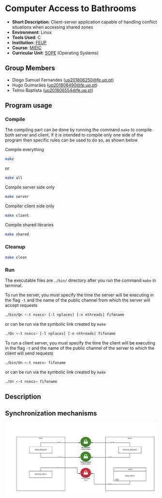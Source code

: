 # Computer Access to Bathrooms

- **Short Description**: Client-server application capable of handling conflict situations when accessing shared zones
- **Environment**: Linux
- **Tools Used**: C
- **Institution**: [FEUP](https://sigarra.up.pt/feup/en/web_page.Inicial)
- **Course**: [MIEIC](https://sigarra.up.pt/feup/en/cur_geral.cur_view?pv_curso_id=742&pv_ano_lectivo=2019)
- **Curricular Unit**: [SOPE](https://sigarra.up.pt/feup/en/ucurr_geral.ficha_uc_view?pv_ocorrencia_id=436440) (Operating Systems)

## Group Members
- Diogo Samuel Fernandes (up201806250@fe.up.pt)
- Hugo Guimarães (up201806490@fe.up.pt)
- Telmo Baptista (up201806554@fe.up.pt)

## Program usage

### Compile
The compiling part can be done by running the command `make` to compile both server and client, if it is intended to compile only one side of the program then specific rules can be used to do so, as shown below

Compile everything
```sh
make
```
or
```sh
make all
```

Compile server side only
```sh
make server
```

Compiler client side only
```sh
make client
```

Compile shared libraries
```sh
make shared
```

### Cleanup
```sh
make clean
```

### Run
The executable files are `./bin/` directory after you run the command `make` in terminal.

To run the server, you must specify the time the server will be executing in the flag `-t` and the name of the public channel from which the server will accept requests
```sh
./bin/Qn <-t nsecs> [-l nplaces] [-n nthreads] fifoname
```
or can be run via the symbolic link created by `make`
```sh
./Qn <-t nsecs> [-l nplaces] [-n nthreads] fifoname
```


To run a client server, you must specify the time the client will be executing in the flag `-t` and the name of the public channel of the server to which the client will send requests
```sh
./bin/Un <-t nsecs> fifoname
```
or can be run via the symbolic link created by `make`
```sh
./Un <-t nsecs> fifoname
```

## Description


## Synchronization mechanisms

<img src="./images/sync_system.png" width="800px" align="center">
